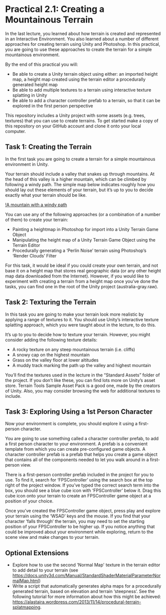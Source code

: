 # Practical 2.1: Creating a Mountainous Terrain

In the last lecture, you learned about how terrain is created and represented in an Interactive Environment. You also learned about a number of different approaches for creating terrain using Unity and Photoshop. In this practical, you are going to use these approaches to create the terrain for a simple mountainous environment.

By the end of this practical you will:

- Be able to create a Unity terrain object using either: an imported height map, a height map created using the terrain editor a procedurally generated height map
- Be able to add multiple textures to a terrain using interactive texture splatting in Unity
- Be able to add a character controller prefab to a terrain, so that it can be explored in the first person perspective

This repository includes a Unity project with some assets (e.g. trees, textures) that you can use to create terrains. To get started make a copy of this repository on your GitHub account and clone it onto your local computer.

## Task 1: Creating the Terrain

In the first task you are going to create a terrain for a simple mountainous environment in Unity. 

Your terrain should include a valley that snakes up through mountains. At the head of this valley is a higher mountain, which can be climbed by following a windy path. The simple map below indicates roughly how you should lay out these elements of your terrain, but it’s up to you to decide exactly what your terrain should be like.

[!A mountain with a windy path](https://github.com/UoY-IM-MPIE/mpie-p21-creating-terrain/blob/main/Instructions/mountainmap.jpg)

You can use any of the following approaches (or a combination of a number of them) to create your terrain:

- Painting a heightmap in Photoshop for import into a Unity Terrain Game Object
- Manipulating the height map of a Unity Terrain Game Object using the Terrain Editor
- Procedurally generating a ‘Perlin Noise’ terrain using Photoshop’s ‘Render Clouds’ Filter

For this task, it would be ideal if you could create your own terrain, and not base it on a height map that stores real geographic data (or any other height map data downloaded from the Internet). However, if you would like to experiment with creating a terrain from a height map once you’ve done the tasks, you can find one in the root of the Unity project (australia-gray.raw).

## Task 2: Texturing the Terrain

In this task you are going to make your terrain look more realistic by applying a range of textures to it. You should use Unity’s interactive texture splatting approach, which you were taught about in the lecture, to do this.

It’s up to you to decide how to texture your terrain. However, you might consider adding the following texture details:

- A rocky texture on any steep mountainous terrain (i.e. cliffs)
- A snowy cap on the highest mountain
- Grass on the valley floor at lower altitudes
- A muddy track marking the path up the valley and highest mountain

You’ll find the textures used in the lecture in the “Standard Assets” folder of the project. If you don’t like these, you can find lots more on Unity’s asset store. Terrain Tools Sample Asset Pack is a good one, made by the creators of Unity. Also, you may consider browsing the web for additional textures to include.

## Task 3: Exploring Using a 1st Person Character

Now your environment is complete, you should explore it using a first-person character.

You are going to use something called a character controller prefab, to add a first person character to your environment. A prefab is a convenient template from which you can create pre-configured game objects. A character controller prefab is a prefab that helps you create a game object that contains all of the components needed to let you walk around in a first-person view.

There is a first-person controller prefab included in the project for you to use. To find it, search for ‘FPSController’ using the search box at the top right of the project window. If you’ve typed the correct search term into the box, you should see a blue cube icon with ‘FPSController’ below it. Drag this cube icon onto your terrain to create an FPSController game object at a position of your choice.

Once you’ve created the FPSController game object, press play and explore your terrain using the ‘WSAD’ keys and the mouse. If you find that your character ‘falls through’ the terrain, you may need to set the starting position of your FPSController to be higher up. If you notice anything that could be improved about your environment while exploring, return to the scene view and make changes to your terrain.

## Optional Extensions

- Explore how to use the second 'Normal Map' texture in the terrain editor to add detail to your terrain (see https://docs.unity3d.com/Manual/StandardShaderMaterialParameterNormalMap.html)
- Write a script that automatically generates alpha maps for a procedurally generated terrain, based on elevation and terrain ‘steepness’. See the following tutorial for more information about how this might be achieved: https://alastaira.wordpress.com/2013/11/14/procedural-terrain-splatmapping.


